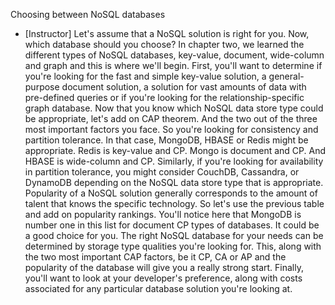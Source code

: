 Choosing between NoSQL databases
- [Instructor] Let's assume that a NoSQL solution is right for you. Now, which database should you choose? In chapter two, we learned the different types of NoSQL databases, key-value, document, wide-column and graph and this is where we'll begin. First, you'll want to determine if you're looking for the fast and simple key-value solution, a general-purpose document solution, a solution for vast amounts of data with pre-defined queries or if you're looking for the relationship-specific graph database. Now that you know which NoSQL data store type could be appropriate, let's add on CAP theorem. And the two out of the three most important factors you face. So you're looking for consistency and partition tolerance. In that case, MongoDB, HBASE or Redis might be appropriate. Redis is key-value and CP. Mongo is document and CP. And HBASE is wide-column and CP. Similarly, if you're looking for availability in partition tolerance, you might consider CouchDB, Cassandra, or DynamoDB depending on the NoSQL data store type that is appropriate. Popularity of a NoSQL solution generally corresponds to the amount of talent that knows the specific technology. So let's use the previous table and add on popularity rankings. You'll notice here that MongoDB is number one in this list for document CP types of databases. It could be a good choice for you. The right NoSQL database for your needs can be determined by storage type qualities you're looking for. This, along with the two most important CAP factors, be it CP, CA or AP and the popularity of the database will give you a really strong start. Finally, you'll want to look at your developer's preference, along with costs associated for any particular database solution you're looking at.